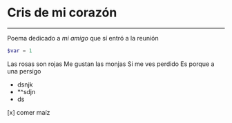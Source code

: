 # Cris de mi corazón
---
Poema dedicado a *mi amigo* que sí entró a la reunión

```php
$var = 1
```

Las rosas son rojas
Me gustan las monjas
Si me ves perdido
Es porque a una persigo

* dsnjk
* *^sdjn
* ds

[x] comer maíz
